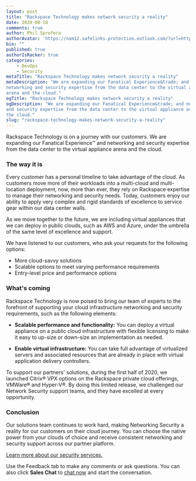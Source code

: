 ```yaml
---
layout: post
title: "Rackspace Technology makes network security a reality"
date: 2020-08-18
comments: true
author: Phil Sprofera
authorAvatar: 'https://nam12.safelinks.protection.outlook.com/?url=https%3A%2F%2Fmedia-exp1.licdn.com%2Fdms%2Fimage%2FC4D03AQEqRloibv206w%2Fprofile-displayphoto-shrink_100_100%2F0%3Fe%3D1603324800%26v%3Dbeta%26t%3DVccxZYcP1H4xef2V5l5PnE4ug_fFTSA0yLR-W07LXjE&data=02%7C01%7Ccat.lookabaugh%40RACKSPACE.COM%7Cafff862224344a46a28508d84552eb8b%7C570057f473ef41c8bcbb08db2fc15c2b%7C0%7C0%7C637335569727849616&sdata=YIp%2BFr7gOWxGn31BoHTjPTHgl%2Fwc3UseifQEd1bcGz4%3D&reserved=0'
bio: ""
published: true
authorIsRacker: true
categories:
    - DevOps
    - Security
metaTitle: "Rackspace Technology makes network security a reality"
metaDescription: "We are expanding our Fanatical Experience&trade; and
networking and security expertise from the data center to the virtual appliance
arena and the cloud."
ogTitle: "Rackspace Technology makes network security a reality"
ogDescription: "We are expanding our Fanatical Experience&trade; and networking
and security expertise from the data center to the virtual appliance arena and
the cloud."
slug: "rackspace-technology-makes-network-security-a-reality"
---
```


Rackspace Technology is on a journey with our customers. We are expanding our
Fanatical Experience&trade; and networking and security expertise from the data
center to the virtual appliance arena and the cloud.

<!--more-->

### The way it is

Every customer has a personal timeline to take advantage of the cloud. As
customers move more of their workloads into a multi-cloud and multi-location
deployment, now, more than ever, they rely on Rackspace expertise to manage
their networking and security needs. Today, customers enjoy our ability to apply
very complex and rigid standards of excellence to service gear within our data
center walls.

As we move together to the future, we are including virtual appliances that we
can deploy in public clouds, such as AWS and Azure, under the umbrella of the
same level of excellence and support.

We have listened to our customers, who ask your requests for the following
options:

- More cloud-savvy solutions
- Scalable options to meet varying performance requirements
- Entry-level price and performance options

### What's coming

Rackspace Technology is now poised to bring our team of experts to the forefront
of supporting your cloud infrastructure networking and security requirements,
such as the following elements:

- **Scalable performance and functionality:** You can deploy a virtual appliance
  on a public cloud infrastructure with flexible licensing to make it easy to
  up-size or down-size an implementation as needed.

- **Enable virtual infrastructure:** You can take full advantage of virtualized
  servers and associated resources that are already in place with virtual
  application delivery controllers.

To support our partners' solutions, during the first half of 2020, we launched
Citrix&reg; VPX options on the Rackspace private cloud offerings, VMWare&reg;
and Hyper-V&reg;.  By doing this limited release, we challenged our Network
Security support teams, and they have excelled at every opportunity.

### Conclusion

Our solutions team continues to work hard, making Networking Security a reality
for our customers on their cloud journey. You can choose the native power from
your clouds of choice and receive consistent networking and security support
across our partner platform.

<a class="cta purple" id="cta" href="https://www.rackspace.com/security">Learn more about our security services.</a>

Use the Feedback tab to make any comments or ask questions. You can also click
**Sales Chat** to [chat now](https://www.rackspace.com/) and start the conversation.
